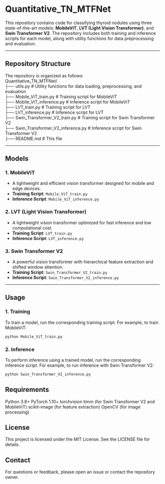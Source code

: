# Quantitative_TN_MTFNet

This repository contains code for classifying thyroid nodules using three state-of-the-art models: **MobileViT**, **LVT (Light Vision Transformer)**, and **Swin Transformer V2**. The repository includes both training and inference scripts for each model, along with utility functions for data preprocessing and evaluation.

---

## Repository Structure

The repository is organized as follows:  
Quantitative_TN_MTFNet/  
├── utils.py # Utility functions for data loading, preprocessing, and evaluation  
├── Mobile_ViT_train.py # Training script for MobileViT  
├── Mobile_ViT_inference.py # Inference script for MobileViT  
├── LVT_train.py # Training script for LVT  
├── LVT_inference.py # Inference script for LVT  
├── Swin_Transformer_V2_train.py # Training script for Swin Transformer V2  
├── Swin_Transformer_V2_inference.py # Inference script for Swin Transformer V2  
├── README.md # This file  

---

## Models

### 1. **MobileViT**
- A lightweight and efficient vision transformer designed for mobile and edge devices.
- **Training Script**: `Mobile_ViT_train.py`
- **Inference Script**: `Mobile_ViT_inference.py`

### 2. **LVT (Light Vision Transformer)**
- A lightweight vision transformer optimized for fast inference and low computational cost.
- **Training Script**: `LVT_train.py`
- **Inference Script**: `LVT_inference.py`

### 3. **Swin Transformer V2**
- A powerful vision transformer with hierarchical feature extraction and shifted window attention.
- **Training Script**: `Swin_Transformer_V2_train.py`
- **Inference Script**: `Swin_Transformer_V2_inference.py`

---

## Usage

### 1. **Training**
To train a model, run the corresponding training script. For example, to train MobileViT:

```bash
python Mobile_ViT_train.py
```
### 2. **Inference**
To perform inference using a trained model, run the corresponding inference script. For example, to run inference with Swin Transformer V2:
```bash
python Swin_Transformer_V2_inference.py
```
## Requirements
Python 3.8+
PyTorch 1.10+
torchvision
timm (for Swin Transformer V2 and MobileViT)
scikit-image (for feature extraction)
OpenCV (for image processing)
## License
This project is licensed under the MIT License. See the LICENSE file for details.
## Contact
For questions or feedback, please open an issue or contact the repository owner.

